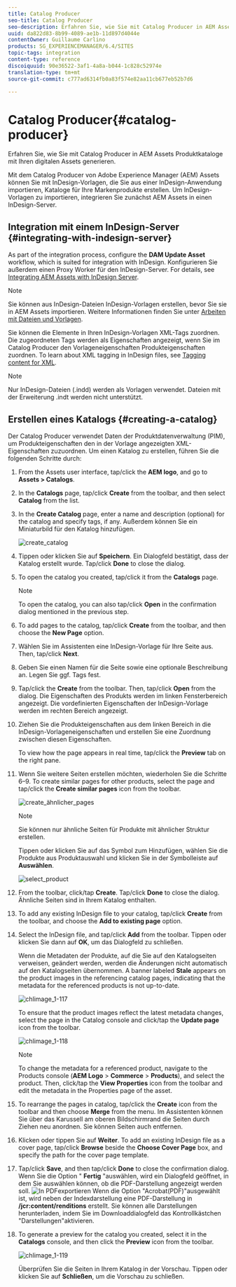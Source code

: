 ```yaml
---
title: Catalog Producer
seo-title: Catalog Producer
seo-description: Erfahren Sie, wie Sie mit Catalog Producer in AEM Assets Produktkataloge mit Ihren digitalen Assets generieren.
uuid: da822d83-8b99-4089-ae1b-11d897d4044e
contentOwner: Guillaume Carlino
products: SG_EXPERIENCEMANAGER/6.4/SITES
topic-tags: integration
content-type: reference
discoiquuid: 90e36522-3af1-4a8a-b044-1c828c52974e
translation-type: tm+mt
source-git-commit: c777ad6314fb0a83f574e82aa11cb677eb52b7d6

---
```



# Catalog Producer{#catalog-producer}

Erfahren Sie, wie Sie mit Catalog Producer in AEM Assets Produktkataloge mit Ihren digitalen Assets generieren.

Mit dem Catalog Producer von Adobe Experience Manager (AEM) Assets können Sie mit InDesign-Vorlagen, die Sie aus einer InDesign-Anwendung importieren, Kataloge für Ihre Markenprodukte erstellen. Um InDesign-Vorlagen zu importieren, integrieren Sie zunächst AEM Assets in einen InDesign-Server.

## Integration mit einem InDesign-Server {#integrating-with-indesign-server}

As part of the integration process, configure the **DAM Update Asset** workflow, which is suited for integration with InDesign. Konfigurieren Sie außerdem einen Proxy Worker für den InDesign-Server. For details, see [Integrating AEM Assets with InDesign Server](/help/assets/indesign.md).

>[!NOTE]
>
>Sie können aus InDesign-Dateien InDesign-Vorlagen erstellen, bevor Sie sie in AEM Assets importieren. Weitere Informationen finden Sie unter [Arbeiten mit Dateien und Vorlagen](https://helpx.adobe.com/indesign/using/files-templates.html).
>
>Sie können die Elemente in Ihren InDesign-Vorlagen XML-Tags zuordnen. Die zugeordneten Tags werden als Eigenschaften angezeigt, wenn Sie im Catalog Producer den Vorlageneigenschaften Produkteigenschaften zuordnen. To learn about XML tagging in InDesign files, see [Tagging content for XML](https://helpx.adobe.com/indesign/using/tagging-content-xml.html).

>[!NOTE]
>
>Nur InDesign-Dateien (.indd) werden als Vorlagen verwendet. Dateien mit der Erweiterung .indt werden nicht unterstützt.

## Erstellen eines Katalogs {#creating-a-catalog}

Der Catalog Producer verwendet Daten der Produktdatenverwaltung (PIM), um Produkteigenschaften den in der Vorlage angezeigten XML-Eigenschaften zuzuordnen. Um einen Katalog zu erstellen, führen Sie die folgenden Schritte durch:

1. From the Assets user interface, tap/click the **AEM logo**, and go to **Assets > Catalogs**.
1. In the **Catalogs** page, tap/click **Create** from the toolbar, and then select **Catalog** from the list.
1. In the **Create Catalog** page, enter a name and description (optional) for the catalog and specify tags, if any. Außerdem können Sie ein Miniaturbild für den Katalog hinzufügen.

   ![create_catalog](assets/create_catalog.png)

1. Tippen oder klicken Sie auf **Speichern**. Ein Dialogfeld bestätigt, dass der Katalog erstellt wurde. Tap/click **Done** to close the dialog.
1. To open the catalog you created, tap/click it from the **Catalogs** page.

   >[!NOTE]
   >
   >To open the catalog, you can also tap/click **Open** in the confirmation dialog mentioned in the previous step.

1. To add pages to the catalog, tap/click **Create** from the toolbar, and then choose the **New Page** option.
1. Wählen Sie im Assistenten eine InDesign-Vorlage für Ihre Seite aus. Then, tap/click **Next**.
1. Geben Sie einen Namen für die Seite sowie eine optionale Beschreibung an. Legen Sie ggf. Tags fest.
1. Tap/click the **Create** from the toolbar. Then, tap/click **Open** from the dialog. Die Eigenschaften des Produkts werden im linken Fensterbereich angezeigt. Die vordefinierten Eigenschaften der InDesign-Vorlage werden im rechten Bereich angezeigt.
1. Ziehen Sie die Produkteigenschaften aus dem linken Bereich in die InDesign-Vorlageneigenschaften und erstellen Sie eine Zuordnung zwischen diesen Eigenschaften.

   To view how the page appears in real time, tap/click the **Preview** tab on the right pane.

1. Wenn Sie weitere Seiten erstellen möchten, wiederholen Sie die Schritte 6–9. To create similar pages for other products, select the page and tap/click the **Create similar pages** icon from the toolbar.

   ![create_ähnlicher_pages](assets/create_similar_pages.png)

   >[!NOTE]
   >
   >Sie können nur ähnliche Seiten für Produkte mit ähnlicher Struktur erstellen.

   Tippen oder klicken Sie auf das Symbol zum Hinzufügen, wählen Sie die Produkte aus Produktauswahl und klicken Sie in der Symbolleiste auf **Auswählen**.

   ![select_product](assets/select_product.png)

1. From the toolbar, click/tap **Create**. Tap/click **Done** to close the dialog. Ähnliche Seiten sind in Ihrem Katalog enthalten.
1. To add any existing InDesign file to your catalog, tap/click **Create** from the toolbar, and choose the **Add to existing page** option.
1. Select the InDesign file, and tap/click **Add** from the toolbar. Tippen oder klicken Sie dann auf **OK**, um das Dialogfeld zu schließen.

   Wenn die Metadaten der Produkte, auf die Sie auf den Katalogseiten verweisen, geändert werden, werden die Änderungen nicht automatisch auf den Katalogseiten übernommen. A banner labeled **Stale** appears on the product images in the referencing catalog pages, indicating that the metadata for the referenced products is not up-to-date.

   ![chlimage_1-117](assets/chlimage_1-117.png)

   To ensure that the product images reflect the latest metadata changes, select the page in the Catalog console and click/tap the **Update page** icon from the toolbar.

   ![chlimage_1-118](assets/chlimage_1-118.png)

   >[!NOTE]
   >
   >To change the metadata for a referenced product, navigate to the Products console (**AEM Logo** > **Commerce** > **Products**), and select the product. Then, click/tap the **View Properties** icon from the toolbar and edit the metadata in the Properties page of the asset.

1. To rearrange the pages in catalog, tap/click the **Create** icon from the toolbar and then choose **Merge** from the menu. Im Assistenten können Sie über das Karussell am oberen Bildschirmrand die Seiten durch Ziehen neu anordnen. Sie können Seiten auch entfernen.

1. Klicken oder tippen Sie auf **Weiter**. To add an existing InDesign file as a cover page, tap/click **Browse** beside the **Choose Cover Page** box, and specify the path for the cover page template.
1. Tap/click **Save**, and then tap/click **Done** to close the confirmation dialog.
Wenn Sie die Option &quot; **Fertig** &quot;auswählen, wird ein Dialogfeld geöffnet, in dem Sie auswählen können, ob die PDF-Darstellung angezeigt werden soll.
   ![In PDF](assets/CatalogPDF.png)exportieren Wenn die Option &quot;Acrobat(PDF)&quot;ausgewählt ist, wird neben der Indexdarstellung eine PDF-Darstellung in **/jcr:content/renditions** erstellt. Sie können alle Darstellungen herunterladen, indem Sie im Downloaddialogfeld das Kontrollkästchen &quot;Darstellungen&quot;aktivieren.

1. To generate a preview for the catalog you created, select it in the **Catalogs** console, and then click the **Preview** icon from the toolbar.

   ![chlimage_1-119](assets/chlimage_1-119.png)

   Überprüfen Sie die Seiten in Ihrem Katalog in der Vorschau. Tippen oder klicken Sie auf **Schließen**, um die Vorschau zu schließen.

